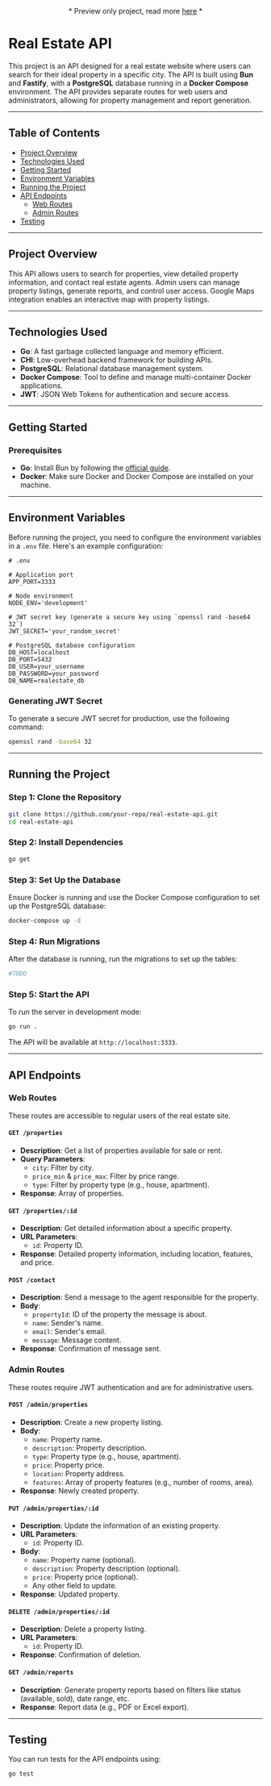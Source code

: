 <div align="center">
  * Preview only project, read more <a href="https://github.com/2ndevs/real-state-api/blob/main/LICENSE">here</a> *
</div>

# Real Estate API

This project is an API designed for a real estate website where users can search for their ideal property in a specific city. The API is built using **Bun** and **Fastify**, with a **PostgreSQL** database running in a **Docker Compose** environment. The API provides separate routes for web users and administrators, allowing for property management and report generation.

---

## **Table of Contents**

- [Project Overview](#project-overview)
- [Technologies Used](#technologies-used)
- [Getting Started](#getting-started)
- [Environment Variables](#environment-variables)
- [Running the Project](#running-the-project)
- [API Endpoints](#api-endpoints)
  - [Web Routes](#web-routes)
  - [Admin Routes](#admin-routes)
- [Testing](#testing)

---

## **Project Overview**

This API allows users to search for properties, view detailed property information, and contact real estate agents. Admin users can manage property listings, generate reports, and control user access. Google Maps integration enables an interactive map with property listings.

---

## **Technologies Used**

- **Go**: A fast garbage collected language and memory efficient.
- **CHI**: Low-overhead backend framework for building APIs.
- **PostgreSQL**: Relational database management system.
- **Docker Compose**: Tool to define and manage multi-container Docker applications.
- **JWT**: JSON Web Tokens for authentication and secure access.

---

## **Getting Started**

### Prerequisites

- **Go**: Install Bun by following the [official guide](https://bun.sh/).
- **Docker**: Make sure Docker and Docker Compose are installed on your machine.

---

## **Environment Variables**

Before running the project, you need to configure the environment variables in a `.env` file. Here's an example configuration:

```env
# .env

# Application port
APP_PORT=3333

# Node environment
NODE_ENV='development'

# JWT secret key (generate a secure key using `openssl rand -base64 32`)
JWT_SECRET='your_random_secret'

# PostgreSQL database configuration
DB_HOST=localhost
DB_PORT=5432
DB_USER=your_username
DB_PASSWORD=your_password
DB_NAME=realestate_db
```

### **Generating JWT Secret**

To generate a secure JWT secret for production, use the following command:

```bash
openssl rand -base64 32
```

---

## **Running the Project**

### Step 1: Clone the Repository

```bash
git clone https://github.com/your-repo/real-estate-api.git
cd real-estate-api
```

### Step 2: Install Dependencies

```bash
go get
```

### Step 3: Set Up the Database

Ensure Docker is running and use the Docker Compose configuration to set up the PostgreSQL database:

```bash
docker-compose up -d
```

### Step 4: Run Migrations

After the database is running, run the migrations to set up the tables:

```bash
#TODO
```

### Step 5: Start the API

To run the server in development mode:

```bash
go run .
```

The API will be available at `http://localhost:3333`.

---

## **API Endpoints**

### **Web Routes**

These routes are accessible to regular users of the real estate site.

#### `GET /properties`

- **Description**: Get a list of properties available for sale or rent.
- **Query Parameters**:
  - `city`: Filter by city.
  - `price_min` & `price_max`: Filter by price range.
  - `type`: Filter by property type (e.g., house, apartment).
- **Response**: Array of properties.

#### `GET /properties/:id`

- **Description**: Get detailed information about a specific property.
- **URL Parameters**: 
  - `id`: Property ID.
- **Response**: Detailed property information, including location, features, and price.

#### `POST /contact`

- **Description**: Send a message to the agent responsible for the property.
- **Body**:
  - `propertyId`: ID of the property the message is about.
  - `name`: Sender's name.
  - `email`: Sender's email.
  - `message`: Message content.
- **Response**: Confirmation of message sent.

### **Admin Routes**

These routes require JWT authentication and are for administrative users.

#### `POST /admin/properties`

- **Description**: Create a new property listing.
- **Body**:
  - `name`: Property name.
  - `description`: Property description.
  - `type`: Property type (e.g., house, apartment).
  - `price`: Property price.
  - `location`: Property address.
  - `features`: Array of property features (e.g., number of rooms, area).
- **Response**: Newly created property.

#### `PUT /admin/properties/:id`

- **Description**: Update the information of an existing property.
- **URL Parameters**: 
  - `id`: Property ID.
- **Body**:
  - `name`: Property name (optional).
  - `description`: Property description (optional).
  - `price`: Property price (optional).
  - Any other field to update.
- **Response**: Updated property.

#### `DELETE /admin/properties/:id`

- **Description**: Delete a property listing.
- **URL Parameters**: 
  - `id`: Property ID.
- **Response**: Confirmation of deletion.

#### `GET /admin/reports`

- **Description**: Generate property reports based on filters like status (available, sold), date range, etc.
- **Response**: Report data (e.g., PDF or Excel export).

---

## **Testing**

You can run tests for the API endpoints using:

```bash
go test
```
